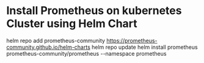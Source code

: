 # Install Prometheus on kubernetes Cluster using Helm Chart
helm repo add prometheus-community https://prometheus-community.github.io/helm-charts
helm repo update
helm install prometheus prometheus-community/prometheus --namespace prometheus
